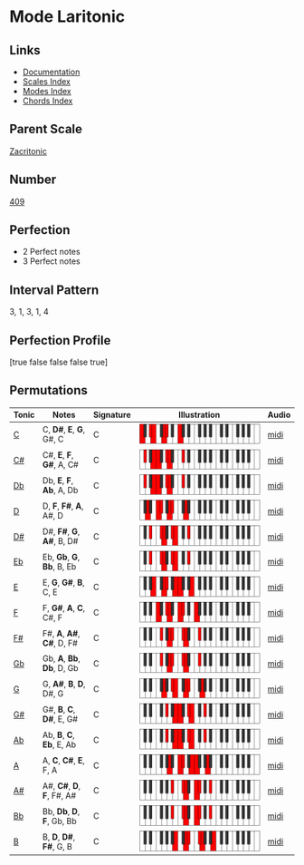 # Mode Laritonic

## Links

- [Documentation](index.md)
- [Scales Index](Scales.md)
- [Modes Index](Modes.md)
- [Chords Index](Chords.md)

## Parent Scale

[Zacritonic](ScaleZacritonic.md)

## Number

[409](https://ianring.com/musictheory/scales/409)

## Perfection

- 2 Perfect notes
- 3 Perfect notes

## Interval Pattern

3, 1, 3, 1, 4

## Perfection Profile

[true false false false true]

## Permutations

| Tonic | Notes | Signature | Illustration | Audio |
|-------|-------|-----------|--------------|-------|
| [C](ModeCNaturalLaritonic.md) | C, **D#**, **E**, **G**, G#, C | C | ![CNaturalLaritonic](ModeCNaturalLaritonic.png) | [midi](https://github.com/edipermadi/music/blob/main/docs/ModeCNaturalLaritonic.mid?raw=true) |
| [C#](ModeCSharpLaritonic.md) | C#, **E**, **F**, **G#**, A, C# | C | ![CSharpLaritonic](ModeCSharpLaritonic.png) | [midi](https://github.com/edipermadi/music/blob/main/docs/ModeCSharpLaritonic.mid?raw=true) |
| [Db](ModeDFlatLaritonic.md) | Db, **E**, **F**, **Ab**, A, Db | C | ![DFlatLaritonic](ModeDFlatLaritonic.png) | [midi](https://github.com/edipermadi/music/blob/main/docs/ModeDFlatLaritonic.mid?raw=true) |
| [D](ModeDNaturalLaritonic.md) | D, **F**, **F#**, **A**, A#, D | C | ![DNaturalLaritonic](ModeDNaturalLaritonic.png) | [midi](https://github.com/edipermadi/music/blob/main/docs/ModeDNaturalLaritonic.mid?raw=true) |
| [D#](ModeDSharpLaritonic.md) | D#, **F#**, **G**, **A#**, B, D# | C | ![DSharpLaritonic](ModeDSharpLaritonic.png) | [midi](https://github.com/edipermadi/music/blob/main/docs/ModeDSharpLaritonic.mid?raw=true) |
| [Eb](ModeEFlatLaritonic.md) | Eb, **Gb**, **G**, **Bb**, B, Eb | C | ![EFlatLaritonic](ModeEFlatLaritonic.png) | [midi](https://github.com/edipermadi/music/blob/main/docs/ModeEFlatLaritonic.mid?raw=true) |
| [E](ModeENaturalLaritonic.md) | E, **G**, **G#**, **B**, C, E | C | ![ENaturalLaritonic](ModeENaturalLaritonic.png) | [midi](https://github.com/edipermadi/music/blob/main/docs/ModeENaturalLaritonic.mid?raw=true) |
| [F](ModeFNaturalLaritonic.md) | F, **G#**, **A**, **C**, C#, F | C | ![FNaturalLaritonic](ModeFNaturalLaritonic.png) | [midi](https://github.com/edipermadi/music/blob/main/docs/ModeFNaturalLaritonic.mid?raw=true) |
| [F#](ModeFSharpLaritonic.md) | F#, **A**, **A#**, **C#**, D, F# | C | ![FSharpLaritonic](ModeFSharpLaritonic.png) | [midi](https://github.com/edipermadi/music/blob/main/docs/ModeFSharpLaritonic.mid?raw=true) |
| [Gb](ModeGFlatLaritonic.md) | Gb, **A**, **Bb**, **Db**, D, Gb | C | ![GFlatLaritonic](ModeGFlatLaritonic.png) | [midi](https://github.com/edipermadi/music/blob/main/docs/ModeGFlatLaritonic.mid?raw=true) |
| [G](ModeGNaturalLaritonic.md) | G, **A#**, **B**, **D**, D#, G | C | ![GNaturalLaritonic](ModeGNaturalLaritonic.png) | [midi](https://github.com/edipermadi/music/blob/main/docs/ModeGNaturalLaritonic.mid?raw=true) |
| [G#](ModeGSharpLaritonic.md) | G#, **B**, **C**, **D#**, E, G# | C | ![GSharpLaritonic](ModeGSharpLaritonic.png) | [midi](https://github.com/edipermadi/music/blob/main/docs/ModeGSharpLaritonic.mid?raw=true) |
| [Ab](ModeAFlatLaritonic.md) | Ab, **B**, **C**, **Eb**, E, Ab | C | ![AFlatLaritonic](ModeAFlatLaritonic.png) | [midi](https://github.com/edipermadi/music/blob/main/docs/ModeAFlatLaritonic.mid?raw=true) |
| [A](ModeANaturalLaritonic.md) | A, **C**, **C#**, **E**, F, A | C | ![ANaturalLaritonic](ModeANaturalLaritonic.png) | [midi](https://github.com/edipermadi/music/blob/main/docs/ModeANaturalLaritonic.mid?raw=true) |
| [A#](ModeASharpLaritonic.md) | A#, **C#**, **D**, **F**, F#, A# | C | ![ASharpLaritonic](ModeASharpLaritonic.png) | [midi](https://github.com/edipermadi/music/blob/main/docs/ModeASharpLaritonic.mid?raw=true) |
| [Bb](ModeBFlatLaritonic.md) | Bb, **Db**, **D**, **F**, Gb, Bb | C | ![BFlatLaritonic](ModeBFlatLaritonic.png) | [midi](https://github.com/edipermadi/music/blob/main/docs/ModeBFlatLaritonic.mid?raw=true) |
| [B](ModeBNaturalLaritonic.md) | B, **D**, **D#**, **F#**, G, B | C | ![BNaturalLaritonic](ModeBNaturalLaritonic.png) | [midi](https://github.com/edipermadi/music/blob/main/docs/ModeBNaturalLaritonic.mid?raw=true) |
